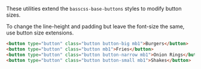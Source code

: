 
These utilities extend the `basscss-base-buttons` styles to modify button sizes.

To change the line-height and padding but leave the font-size the same,
use button size extensions.

```html
<button type="button" class="button button-big mb1">Burgers</button>
<button type="button" class="button mb1">Fries</button>
<button type="button" class="button button-narrow mb1">Onion Rings</button>
<button type="button" class="button button-small mb1">Shakes</button>
```

